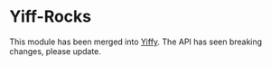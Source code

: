 # Yiff-Rocks
This module has been merged into [Yiffy](https://npm.im/yiffy). The API has seen breaking changes, please update.
